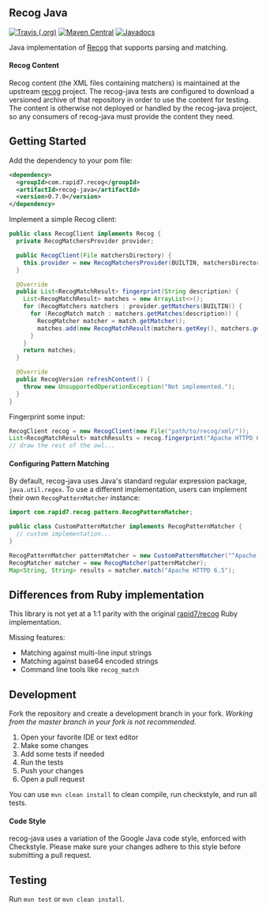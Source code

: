 ## Recog Java

[![Travis (.org)](https://img.shields.io/travis/rapid7/recog-java.svg)](https://travis-ci.org/rapid7/recog-java) [![Maven Central](https://img.shields.io/maven-central/v/com.rapid7.recog/recog-java.svg)](https://search.maven.org/artifact/com.rapid7.recog/recog-java) [![Javadocs](https://www.javadoc.io/badge/com.rapid7.recog/recog-java.svg)](https://www.javadoc.io/doc/com.rapid7.recog/recog-java)

Java implementation of [Recog](https://github.com/rapid7/recog) that supports parsing and matching.

#### Recog Content

Recog content (the XML files containing matchers) is maintained at the upstream [recog](https://github.com/rapid7/recog) project. The recog-java tests are configured to download a versioned archive of that repository in order to use the content for testing. The content is otherwise not deployed or handled by the recog-java project, so any consumers of recog-java must provide the content they need.

## Getting Started

Add the dependency to your pom file:

```xml
<dependency>
  <groupId>com.rapid7.recog</groupId>
  <artifactId>recog-java</artifactId>
  <version>0.7.0</version>
</dependency>
```

Implement a simple Recog client:

```java
public class RecogClient implements Recog {
  private RecogMatchersProvider provider;

  public RecogClient(File matchersDirectory) {
    this.provider = new RecogMatchersProvider(BUILTIN, matchersDirectory);
  }

  @Override
  public List<RecogMatchResult> fingerprint(String description) {
    List<RecogMatchResult> matches = new ArrayList<>();
    for (RecogMatchers matchers : provider.getMatchers(BUILTIN)) {
      for (RecogMatch match : matchers.getMatches(description)) {
        RecogMatcher matcher = match.getMatcher();
        matches.add(new RecogMatchResult(matchers.getKey(), matchers.getType(), matchers.getProtocol(), matchers.getPreference(), match.getMatcher().getDescription(), matcher.getPattern(), matcher.getExamples(), match.getParameters()));
      }
    }
    return matches;
  }

  @Override
  public RecogVersion refreshContent() {
    throw new UnsupportedOperationException("Not implemented.");
  }
}

```

Fingerprint some input:

```java
RecogClient recog = new RecogClient(new File("path/to/recog/xml/"));
List<RecogMatchResult> matchResults = recog.fingerprint("Apache HTTPD 6.5");
// draw the rest of the owl...
```

#### Configuring Pattern Matching

By default, recog-java uses Java's standard regular expression package, `java.util.regex`. To use a different implementation, users can implement their own `RecogPatternMatcher` instance:

```java
import com.rapid7.recog.pattern.RecogPatternMatcher;

public class CustomPatternMatcher implements RecogPatternMatcher {
  // custom implementation...
}

RecogPatternMatcher patternMatcher = new CustomPatternMatcher("^Apache HTTPD (?<version>.*)$");
RecogMatcher matcher = new RecogMatcher(patternMatcher);
Map<String, String> results = matcher.match("Apache HTTPD 6.5");
```

## Differences from Ruby implementation

This library is not yet at a 1:1 parity with the original [rapid7/recog](https://github.com/rapid7/recog) Ruby implementation.

Missing features:

- Matching against multi-line input strings
- Matching against base64 encoded strings
- Command line tools like `recog_match`

## Development

Fork the repository and create a development branch in your fork. _Working from the master branch in your fork is not recommended._

1. Open your favorite IDE or text editor
2. Make some changes
3. Add some tests if needed
4. Run the tests
5. Push your changes
6. Open a pull request

You can use `mvn clean install` to clean compile, run checkstyle, and run all tests.

#### Code Style

recog-java uses a variation of the Google Java code style, enforced with Checkstyle. Please make sure your changes adhere to this style before submitting a pull request.


## Testing

Run `mvn test` or `mvn clean install`.
